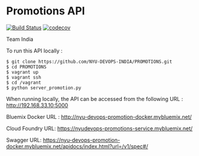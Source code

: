 # Promotions API

[![Build Status](https://travis-ci.org/NYU-DEVOPS-INDIA/PROMOTIONS.svg?branch=master)](https://travis-ci.org/NYU-DEVOPS-INDIA/PROMOTIONS)
[![codecov](https://codecov.io/gh/NYU-DEVOPS-INDIA/PROMOTIONS/branch/master/graph/badge.svg)](https://codecov.io/gh/NYU-DEVOPS-INDIA/PROMOTIONS)

Team India

To run this API locally : 

```{r, engine='bash', count_lines}
$ git clone https://github.com/NYU-DEVOPS-INDIA/PROMOTIONS.git
$ cd PROMOTIONS
$ vagrant up
$ vagrant ssh
$ cd /vagrant
$ python server_promotion.py
```

When running locally, the API can be accessed from the following URL : http://192.168.33.10:5000

Bluemix Docker URL : http://nyu-devops-promotion-docker.mybluemix.net/

Cloud Foundry URL: https://nyudevops-promotions-service.mybluemix.net/

Swagger URL: https://nyu-devops-promotion-docker.mybluemix.net/apidocs/index.html?url=/v1/spec#/
